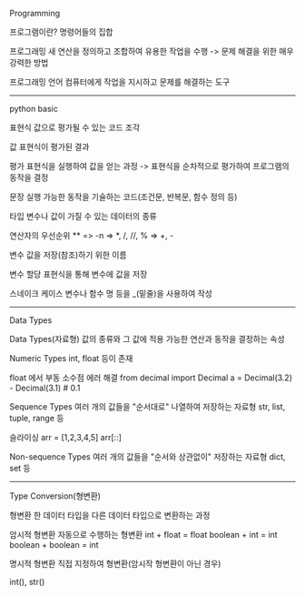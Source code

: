 Programming

프로그램이란?
명령어들의 집합

프로그래밍
새 연산을 정의하고 조합하여 유용한 작업을 수행
-> 문제 해결을 위한 매우 강력한 방법

프로그래밍 언어
컴퓨터에게 작업을 지시하고 문제를 해결하는 도구

---
python basic

표현식
값으로 평가될 수 있는 코드 조각

값
표현식이 평가된 결과

평가
표현식을 실행하여 값을 얻는 과정
-> 표현식을 순차적으로 평가하여 프로그램의 동작을 결정

문장
실행 가능한 동작을 기술하는 코드(조건문, 반복문, 함수 정의 등)

타입
변수나 값이 가질 수 있는 데이터의 종류

연산자의 우선순위
** => -n => *, /, //, % => +, -

변수
값을 저장(참조)하기 위한 이름

변수 할당
표현식을 통해 변수에 값을 저장

스네이크 케이스
변수나 함수 명 등을 _(밑줄)을 사용하여 작성

---
Data Types

Data Types(자료형)
값의 종류와 그 값에 적용 가능한 연산과 동작을 결정하는 속성

Numeric Types
int, float 등이 존재

float 에서 부동 소수점 에러 해결
from decimal import Decimal
a = Decimal(3.2) - Decimal(3.1) # 0.1

Sequence Types
여러 개의 값들을 "순서대로" 나열하여 저장하는 자료형
str, list, tuple, range 등

슬라이싱
arr = [1,2,3,4,5]
arr[<start>:<end>:<step>]

Non-sequence Types
여러 개의 값들을 "순서와 상관없이" 저장하는 자료형
dict, set 등

---
Type Conversion(형변환)

형변환
한 데이터 타입을 다른 데이터 타입으로 변환하는 과정

암시적 형변환
자동으로 수행하는 형변환
int + float = float
boolean + int = int
boolean + boolean = int

명시적 형변환
직접 지정하여 형변환(암시작 형변환이 아닌 경우)

int(), str()